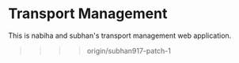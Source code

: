 # Transport Management
This is nabiha and subhan's transport management web application. 
>>>> origin/subhan917-patch-1
